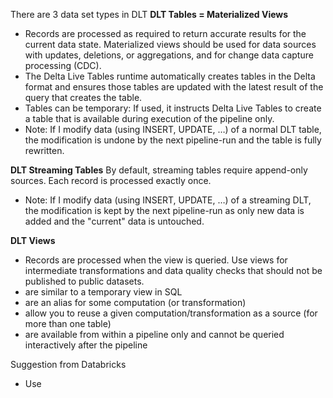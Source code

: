 There are 3 data set types in DLT
__DLT Tables = Materialized Views__
- Records are processed as required to return accurate results for the current data state. Materialized views should be used for data sources with updates, deletions, or aggregations, and for change data capture processing (CDC).
- The Delta Live Tables runtime automatically creates tables in the Delta format and ensures those tables are updated with the latest result of the query that creates the table.
- Tables can be temporary: If used, it instructs Delta Live Tables to create a table that is available during execution of the pipeline only. 
- Note: If I modify data (using INSERT, UPDATE, …) of a normal DLT table, the modification is undone by the next pipeline-run and the table is fully rewritten.

__DLT Streaming Tables__
By default, streaming tables require append-only sources.
Each record is processed exactly once.
- Note: If I modify data (using INSERT, UPDATE, …) of a streaming DLT, the modification is kept by the next pipeline-run as only new data is added and the "current" data is untouched.

__DLT Views__
- Records are processed when the view is queried. Use views for intermediate transformations and data quality checks that should not be published to public datasets.
- are similar to a temporary view in SQL 
- are an alias for some computation (or transformation)
- allow you to reuse a given computation/transformation as a source (for more than one table)
- are available from within a pipeline only and cannot be queried interactively after the pipeline



Suggestion from Databricks
- Use 
